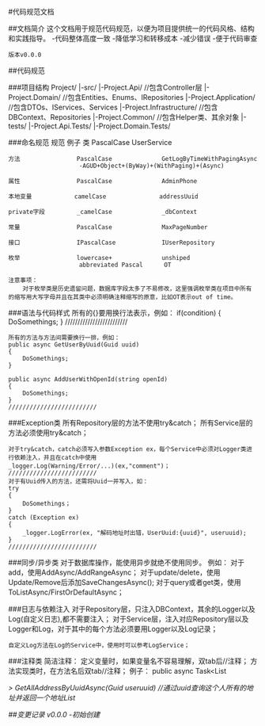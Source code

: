 #代码规范文档

##文档简介
    这个文档用于规范代码规范，以便为项目提供统一的代码风格、结构和实践指导。
    -代码整体高度一致
    -降低学习和转移成本
    -减少错误
    -便于代码审查

    版本v0.0.0

##代码规范

###项目结构
    Project/
    |-src/
        |-Project.Api/                  //包含Controller层
        |-Project.Domain/               //包含Entities、Enums、IRepositories
        |-Project.Application/          //包含DTOs、IServices、Services
        |-Project.Infrastructure/       //包含DBContext、Repositories
        |-Project.Common/               //包含Helper类、其余对象
    |-tests/
        |-Project.Api.Tests/
        |-Project.Domain.Tests/

###命名规范
                        规范                    例子
    类                  PascalCase              UserService

    方法                PascalCase              GetLogByTimeWithPagingAsync
                        -AGUD+Object+(ByWay)+(WithPaging)+(Async)

    属性                PascalCase              AdminPhone

    本地变量            camelCase               addressUuid

    private字段         _camelCase              _dbContext

    常量                PascalCase              MaxPageNumber

    接口                IPascalCase             IUserRepository

    枚举                lowercase+              unshiped
                        abbreviated Pascal      OT        
    
    注意事项：
        对于枚举类是历史遗留问题，数据库字段太多了不易修改，这里强调枚举类在项目中所有的缩写用大写字母并且在其类中必须明确注释缩写的原意，比如OT表示out of time。

###语法与代码样式
    所有的{}要用换行法表示，例如：
    if(condition)
    {
        DoSomethings;
    }
    /////////////////////////

    所有的方法与方法间需要换行一排，例如：
    public async GetUserByUuid(Guid uuid)
    {
        DoSomethings;
    }

    public async AddUserWithOpenId(string openId)
    {
        DoSomethings;
    }
    /////////////////////////

###Exception类
    所有Repository层的方法不使用try&catch；
    所有Service层的方法必须使用try&catch；

    对于try&catch，catch必须写入参数Exception ex，每个Service中必须对Logger类进行依赖注入，并且在catch中使用
    _logger.Log(Warning/Error/...)(ex,"comment")；
    /////////////////////////
    对于有Uuid传入的方法，还需将Uuid一并写入，如：
    try
    {
        DoSomethings；
    }
    catch (Exception ex)
    {
        _logger.LogError(ex, "解码地址时出错，UserUuid:{uuid}", useruuid);
    }
    /////////////////////////

###同步/异步类
    对于数据库操作，能使用异步就绝不使用同步。
    例如：
        对于add，使用AddAsync/AddRangeAsync；
        对于update/delete，使用Update/Remove后添加SaveChangesAsync();
        对于query或者get类，使用ToListAsync/FirstOrDefaultAsync；

###日志与依赖注入
    对于Repository层，只注入DBContext，其余的Logger以及Log(自定义日志),都不需要注入；
    对于Service层，注入对应Repository层以及Logger和Log，对于其中的每个方法必须要用Logger以及Log记录；

    自定义Log方法在Log的Service中，使用时可以参考LogService；

###注释类
    简洁注释：
    定义变量时，如果变量名不容易理解，双tab后//注释；
    方法实现类时，在方法名后双tab//注释；
    例子：
    public async Task<List<Address>> GetAllAddressByUuidAsync(Guid useruuid)        //通过uuid查询这个人所有的地址并返回一个地址List

##变更记录
    v0.0.0
    -初始创建